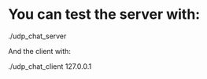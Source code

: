 # You can test the server with:

./udp_chat_server

And the client with:

./udp_chat_client 127.0.0.1
